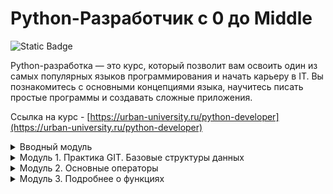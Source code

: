 # Python-Разработчик c 0 до Middle

![Static Badge](https://img.shields.io/badge/py-python-blue?style=plastic&logo=python)

Python-разработка — это курс, который позволит вам освоить один из самых популярных языков программирования и начать карьеру в IT. Вы познакомитесь с основными концепциями языка, научитесь писать простые программы и создавать сложные приложения.  


Ссылка на курс - [https://urban-university.ru/python-developer](https://urban-university.ru/python-developer)


<details>
  <summary>Вводный модуль</summary>
	<ul>
	  <li>Вводный урок по курсу "Python-Разработчик"</li>
	  <li>Установка среды разработки PyCharm и Python</li>
	  <li><a href="Module_00/main.py">Практическое задание по вводному уроку "Установка среды разработки PyCharm и Python."</a></li>
	  <li>Настройка программ</li>
	  <li>Базовые структуры данных</li>
	  <li><a href="Module_00/tasks.py">Практическое задание по уроку "Базовые структуры данных"</a></li>
	  <li>Решение к практическому заданию по теме "Базовые структуры данных"</li>
	  <li>Разбор Github</li>
	</ul>
</details>

<details>
  <summary>Модуль 1. Практика GIT. Базовые структуры данных</summary>
	<ul>
	  <li>Динамическая типизация</li>
      <li><a href="Module_01/main.py">Практическая работа по уроку "Динамическая типизация"</a></li>
      <li>Переменные</li>
      <li><a href="Module_01/main2.py">Практическое задание по теме "Переменные"</a></li>
      <li>Строки и Индексация строк</li>
      <li><a href="Module_01/main3.py">Практическое задание по уроку "Строки и индексация строк"</a></li>
      <li>Организация программ и методы строк</li>
      <li><a href="Module_01/main4.py">Практическая работа по уроку "Организация программ и методы строк"</a></li>
      <li>Списки. Индексация и методы списков</li>
      <li>Изменяемые и неизменяемые объекты. Кортежи</li>
      <li><a href="Module_01/main5.py">Практическое задание по теме "Неизменяемые и изменяемые объекты. Кортежи"</a></li>
      <li>Словари и множества</li>
      <li><a href="Module_01/main6.py">Практическое задание по теме "Словари и множества"</a></li>
      <li>Шпаргалка по типам данных в языке программирования Python</li>
      <li>Лекция по GIT</li>
      <li><a href="Module_01/main7.py">Дополнительное практическое задание по модулю</a></li>
      <li>Вебинар по модулям 1 и Вводному модулю</li>
	</ul>
</details>

<details>
  <summary>Модуль 2. Основные операторы</summary>
	<ul>
	  <li>Цели и задачи. Поток выполнения программы. Как интерпретатор показывает переменные</li>
	  <li><a href="Module_02/main.md">Самостоятельная работа по уроку "Цели и задачи. Поток выполнения программы"</a></li>
      <li>Условная конструкция. Операторы if, elif, else</li>
	  <li><a href="Module_02/main2.py">Домашняя работа по уроку "Условная конструкция. Операторы if, elif, else"</a></li>
      <li>Стиль кода 1.1</li>
      <li>Стиль кода. Цикл While. 1.2</li>
      <li><a href="Module_02/main3.py">Домашняя работа по уроку "Стиль кода часть II. Цикл While"</a></li>
      <li>Цикл for</li>
      <li><a href="Module_02/main4.py">Домашняя работа по уроку "Цикл for. Элементы списка. Полезные функции в цикле"</a></li>
      <li>Функции в Python. Функция с параметром. Документирование функции</li>
      <li><a href="Module_02/main5.py">Домашняя работа по уроку "Функции в Python.Функция с параметром"</a></li>
      <li>Крестики-нолики</li>
      <li><a href="Module_02/main6.py">Дополнительное практическое задание по модулю*</a></li>
      <li>Тестирование по модулю 2</li>
	</ul>
</details>

<details>
  <summary>Модуль 3. Подробнее о функциях</summary>
	<ul>
	  <li>Пространство имен</li>
	  <li><a href="Module_03/main.py">Домашняя работа по уроку "Пространство имён"</a></li>
	  <li>Способы вызова функции по умолчанию</li>
	  <li>Параметры по умолчанию внутри функции</li>
	  <li><a href="Module_03/main2.py">Домашняя работа по уроку "Способы вызова функции"</a></li>
	  <li>Распаковка позиционных параметров</li>
	  <li><a href="Module_03/main3.py">Самостоятельная работа по уроку "Распаковка позиционных параметров"</a></li>
	  <li>Произвольное число параметров</li>
	  <li><a href="Module_03/main4.py">Самостоятельная работа по уроку "Произвольное число параметров"</a></li>
	  <li>Рекурсия</li>
	  <li>Самостоятельная работа по уроку "Рекурсия"</li>
	  <li>Встроенные функции в Python</li>
	  <li>Встроенные функции 1.2</li>
	  <li>Практика по функциям</li>
	  <li>Функции практика 1.2 (Калькулятор)</li>
	  <li>Функции практика 1.3 (Калькулятор-финал)</li>
	  <li>Дополнительные материалы к 3 модулю</li>
	  <li>Дополнительное практическое задание по модулю*</li>
	  <li>Вебинар по модулю "Подробнее о функциях"</li>
	  <li>Тестирование по модулю 3</li>
	</ul>
</details>
